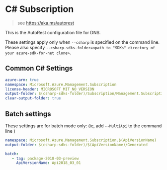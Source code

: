 # C# Subscription

> see https://aka.ms/autorest

This is the AutoRest configuration file for DNS.


These settings apply only when `--csharp` is specified on the command line.
Please also specify `--csharp-sdks-folder=<path to "SDKs" directory of your azure-sdk-for-net clone>`.

## Common C# Settings

``` yaml !$(MultiApi)
azure-arm: true
namespace: Microsoft.Azure.Management.Subscription
license-header: MICROSOFT_MIT_NO_VERSION
output-folder: $(csharp-sdks-folder)/Subscription/Management.Subscription/Generated
clear-output-folder: true
```

## Batch settings
These settings are for batch mode only: (ie, add `--MultiApi` to the command line )

``` yaml $(MultiApi)
namespace: Microsoft.Azure.Management.Subscription.$(ApiVersionName)
output-folder: $(csharp-sdks-folder)/$(ApiVersionName)/Generated

batch:
   - tag: package-2018-03-preview
     ApiVersionName: Api2018_03_01
```